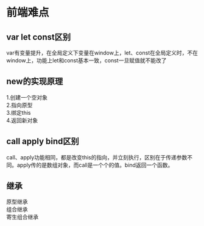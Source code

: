 # 前端难点
## var let const区别  
var有变量提升，在全局定义下变量在window上，let、const在全局定义时，不在window上，功能上let和const基本一致，const一旦赋值就不能改了 

## new的实现原理  
1.创建一个空对象  
2.指向原型  
3.绑定this  
4.返回新对象

## call apply bind区别  
call、apply功能相同，都是改变this的指向，并立刻执行，区别在于传递参数不同。apply传的是数组对象，而call是一个个的值。bind返回一个函数。

## 继承  
原型继承  
组合继承  
寄生组合继承
